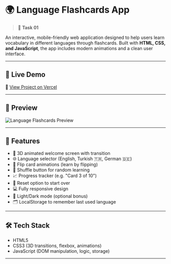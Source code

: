 # 🌍 Language Flashcards App

> 📝 **Task 01**

An interactive, mobile-friendly web application designed to help users learn vocabulary in different languages through flashcards. Built with **HTML, CSS, and JavaScript**, the app includes modern animations and a clean user interface.

---

## 🚀 Live Demo

🔗 [View Project on Vercel](https://language-flashcards-innovotech.vercel.app)

---

## 📸 Preview

![Language Flashcards Preview](preview-image.png) <!-- Replace with actual image if you have -->

---

## 🧠 Features

- 🎉 3D animated welcome screen with transition
- 🌐 Language selector (English, Turkish 🇹🇷, German 🇩🇪)
- 🔁 Flip card animations (learn by flipping)
- 🎲 Shuffle button for random learning
- 📈 Progress tracker (e.g. "Card 3 of 10")
- 🔄 Reset option to start over
- 💻 Fully responsive design
- 🌙 Light/Dark mode (optional bonus)
- 🗂️ LocalStorage to remember last used language

---

## 🛠️ Tech Stack

- HTML5  
- CSS3 (3D transitions, flexbox, animations)  
- JavaScript (DOM manipulation, logic, storage)

---

